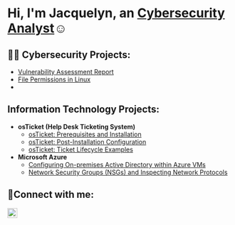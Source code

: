 <h1>Hi, I'm Jacquelyn, an <a href="https://www.linkedin.com/in/jacquelyn-fosdick-087/">Cybersecurity Analyst</a>☺</h1>
<h2>👨‍💻 Cybersecurity Projects:</h2>

- [Vulnerability Assessment Report](https://github.com/Jackief1991/Vulnerabilities-Assessment-Report)
- [File Permissions in Linux](https://github.com/Jackief1991/File-permissions-in-Linux)
- []()


<h2>Information Technology Projects:</h2>

- <b>osTicket (Help Desk Ticketing System)</b>
  - [osTicket: Prerequisites and Installation](https://github.com/Jackief1991/osticket-prereqs)
  - [osTicket: Post-Installation Configuration](https://github.com/Jackief1991/osTicket-Post-Installation-Config.)
  - [osTicket: Ticket Lifecycle Examples](https://github.com/Jackief1991/osTicket-Ticket-Lifecycle-Examples)
- <b>Microsoft Azure</b>
  - [Configuring On-premises Active Directory within Azure VMs](https://github.com/Jackief1991/On-premises-Active-Directory-Deployed-in-Azure)
  - [Network Security Groups (NSGs) and Inspecting Network Protocols](https://github.com/Jackief1991/Network-Security-Groups-NSGs-and-Inspecting-Network-Protocols)

<h2>🤳Connect with me:</h2>

[<img align="left" alt="Jacquelyn | LinkedIn" width="22px" src="https://cdn.jsdelivr.net/npm/simple-icons@v3/icons/linkedin.svg" />][linkedin]

[linkedin]:https://www.linkedin.com/in/jacquelyn-fosdick-087/
